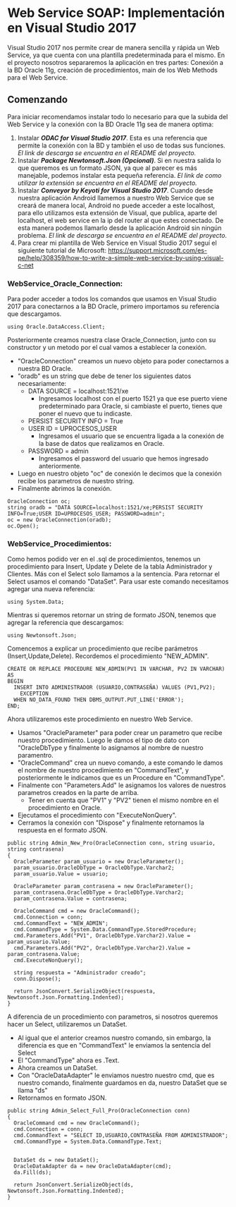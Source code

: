 # Web Service SOAP: Implementación en Visual Studio 2017

Visual Studio 2017 nos permite crear de manera sencilla y rápida un Web Service, ya que cuenta con una plantilla predeterminada para el mismo. En el proyecto nosotros separaremos la aplicación en tres partes: Conexión a la BD Oracle 11g, creación de procedimientos, main de los Web Methods para el Web Service. 

## Comenzando 

Para iniciar recomendamos instalar todo lo necesario para que la subida del Web Service y la conexión con la BD Oracle 11g sea de manera optima:
1) Instalar ***ODAC for Visual Studio 2017***. Esta es una referencia que permite la conexión con la BD y también el uso de todas sus funciones. _El link de descarga se encuentra en el README del proyecto._
2) Instalar ***Package Newtonsoft.Json (Opcional)***. Si en nuestra salida lo que queremos es un formato JSON, ya que al parecer es más manejable, podemos instalar esta pequeña referencia. _El link de como utilizar la extensión se encuentra en el README del proyecto._
3) Instalar ***Conveyor by Keyoti for Visual Studio 2017***. Cuando desde nuestra aplicación Android llamemos a nuestro Web Service que se creará de manera local, Android no puede acceder a este localhost, para ello utilizamos esta extensión de Visual, que publica, aparte del localhost, el web service en la ip del router al que estes conectado. De esta manera podemos llamarlo desde la aplicación Android sin ningún problema. _El link de descarga se encuentra en el README del proyecto._
4) Para crear mi plantilla de Web Service en Visual Studio 2017 seguí el siguiente tutorial de Microsoft: https://support.microsoft.com/es-pe/help/308359/how-to-write-a-simple-web-service-by-using-visual-c-net


### WebService_Oracle_Connection:

Para poder acceder a todos los comandos que usamos en Visual Studio 2017 para conectarnos a la BD Oracle, primero importamos su referencia que descargamos. 
```
using Oracle.DataAccess.Client;
```
Posteriormente creamos nuestra clase Oracle_Connection, junto con su constructor y un metodo por el cual vamos a establecer la conexión.
* "OracleConnection" creamos un nuevo objeto para poder conectarnos a nuestra BD Oracle.
* "oradb" es un string que debe de tener los siguientes datos necesariamente:
  - DATA SOURCE = localhost:1521/xe 
    - Ingresamos localhost con el puerto 1521 ya que ese puerto viene predeterminado para Oracle, si cambiaste el puerto, tienes que poner el nuevo que tu indicaste.
  - PERSIST SECURITY INFO = True
  - USER ID = UPROCESOS_USER
    - Ingresamos el usuario que se encuentra ligada a la conexión de la base de datos que realizamos en Oracle.
  - PASSWORD = admin
    - Ingresamos el password del usuario que hemos ingresado anteriormente.
* Luego en nuestro objeto "oc" de conexión le decimos que la conexión recibe los parametros de nuestro string.
* Finalmente abrimos la conexión.
  
```
OracleConnection oc;
string oradb = "DATA SOURCE=localhost:1521/xe;PERSIST SECURITY INFO=True;USER ID=UPROCESOS_USER; PASSWORD=admin";
oc = new OracleConnection(oradb);
oc.Open();
```
### WebService_Procedimientos:

Como hemos podido ver en el .sql de procedimientos, tenemos un procedimiento para Insert, Update y Delete de la tabla Administrador y Clientes. 
Más con el Select solo llamamos a la sentencia. Para retornar el Select usamos el comando "DataSet". 
Para usar este comando necesitamos agregar una nueva referencia:
```
using System.Data;
```
Mientras si queremos retornar un string de formato JSON, tenemos que agregar la referencia que descargamos: 
```
using Newtonsoft.Json;
```
Comencemos a explicar un procedimiento que recibe parámetros (Insert,Update,Delete). Recordemos el procedimiento "NEW_ADMIN".
```
CREATE OR REPLACE PROCEDURE NEW_ADMIN(PV1 IN VARCHAR, PV2 IN VARCHAR) AS 
BEGIN
  INSERT INTO ADMINISTRADOR (USUARIO,CONTRASEÑA) VALUES (PV1,PV2);
    EXCEPTION
  WHEN NO_DATA_FOUND THEN DBMS_OUTPUT.PUT_LINE('ERROR');
END;
```
Ahora utilizaremos este procedimiento en nuestro Web Service.
* Usamos "OracleParameter" para poder crear un parametro que recibe nuestro procedimiento. Luego le damos el tipo de dato con "OracleDbType y finalmente lo asignamos al nombre de nuestro paramentro.
* "OracleCommand" crea un nuevo comando, a este comando le damos el nombre de nuestro procedimiento en "CommandText", y posteriormente le indicamos que es un Procedure en "CommandType".
* Finalmente con "Parameters.Add" le asignamos los valores de nuestros parametros creados en la parte de arriba.
  - Tener en cuenta que "PV1" y "PV2" tienen el mismo nombre en el procedimiento en Oracle.
* Ejecutamos el procedimiento con "ExecuteNonQuery".
* Cerramos la conexión con "Dispose" y finalmente retornamos la respuesta en el formato JSON.

```
public string Admin_New_Pro(OracleConnection conn, string usuario, string contrasena)
{
  OracleParameter param_usuario = new OracleParameter();
  param_usuario.OracleDbType = OracleDbType.Varchar2;
  param_usuario.Value = usuario;

  OracleParameter param_contrasena = new OracleParameter();
  param_contrasena.OracleDbType = OracleDbType.Varchar2;
  param_contrasena.Value = contrasena;

  OracleCommand cmd = new OracleCommand();
  cmd.Connection = conn;
  cmd.CommandText = "NEW_ADMIN";
  cmd.CommandType = System.Data.CommandType.StoredProcedure;
  cmd.Parameters.Add("PV1", OracleDbType.Varchar2).Value = param_usuario.Value;
  cmd.Parameters.Add("PV2", OracleDbType.Varchar2).Value = param_contrasena.Value;
  cmd.ExecuteNonQuery();

  string respuesta = "Administrador creado";
  conn.Dispose();

  return JsonConvert.SerializeObject(respuesta, Newtonsoft.Json.Formatting.Indented);
}
```
A diferencia de un procedimiento con parametros, si nosotros queremos hacer un Select, utilizaremos un DataSet.
* Al igual que el anterior creamos nuestro comando, sin embargo, la diferencia es que en "CommandText" le enviamos la sentencia del Select
* El "CommandType" ahora es .Text.
* Ahora creamos un DataSet. 
* Con "OracleDataAdapter" le enviamos nuestro nuestro cmd, que es nuestro comando, finalmente guardamos en da, nuestro DataSet que se llama "ds"
* Retornamos en formato JSON.
```
public string Admin_Select_Full_Pro(OracleConnection conn)
{
  OracleCommand cmd = new OracleCommand();
  cmd.Connection = conn;
  cmd.CommandText = "SELECT ID,USUARIO,CONTRASEÑA FROM ADMINISTRADOR";
  cmd.CommandType = System.Data.CommandType.Text;


  DataSet ds = new DataSet();
  OracleDataAdapter da = new OracleDataAdapter(cmd);
  da.Fill(ds);

  return JsonConvert.SerializeObject(ds, Newtonsoft.Json.Formatting.Indented);
}
```
